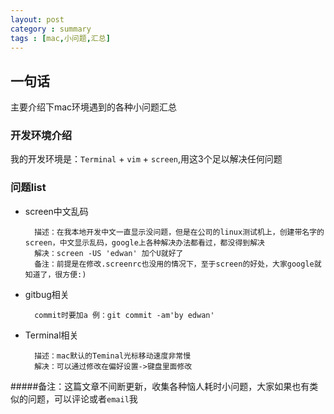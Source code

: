 ```yaml
---
layout: post
category : summary
tags : [mac,小问题,汇总] 
---
```


## 一句话
主要介绍下mac环境遇到的各种小问题汇总

### 开发环境介绍
我的开发环境是：`Terminal` + `vim` + `screen`,用这3个足以解决任何问题

### 问题list
- screen中文乱码

		描述：在我本地开发中文一直显示没问题，但是在公司的linux测试机上，创建带名字的screen，中文显示乱码，google上各种解决办法都看过，都没得到解决
		解决：screen -US 'edwan' 加个U就好了
		备注：前提是在修改.screenrc也没用的情况下，至于screen的好处，大家google就知道了，很方便:)

- gitbug相关

		commit时要加a 例：git commit -am'by edwan'

- Terminal相关
		
		描述：mac默认的Teminal光标移动速度非常慢
		解决：可以通过修改在偏好设置->键盘里面修改
		

#####备注：这篇文章不间断更新，收集各种恼人耗时小问题，大家如果也有类似的问题，可以评论或者`email`我	
